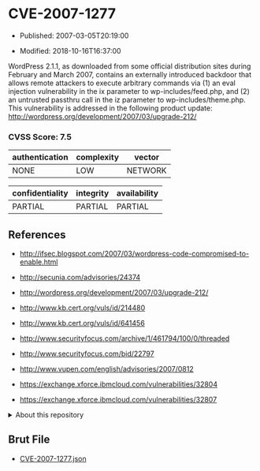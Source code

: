 # CVE-2007-1277

- Published: 2007-03-05T20:19:00

- Modified: 2018-10-16T16:37:00

WordPress 2.1.1, as downloaded from some official distribution sites during February and March 2007, contains an externally introduced backdoor that allows remote attackers to execute arbitrary commands via (1) an eval injection vulnerability in the ix parameter to wp-includes/feed.php, and (2) an untrusted passthru call in the iz parameter to wp-includes/theme.php. This vulnerability is addressed in the following product update:
http://wordpress.org/development/2007/03/upgrade-212/

### CVSS Score: **7.5**

| authentication | complexity | vector |
| --- | --- | --- |
| NONE | LOW | NETWORK |

| confidentiality | integrity | availability |
| --- | --- | --- |
| PARTIAL | PARTIAL | PARTIAL |

## References

* http://ifsec.blogspot.com/2007/03/wordpress-code-compromised-to-enable.html

* http://secunia.com/advisories/24374

* http://wordpress.org/development/2007/03/upgrade-212/

* http://www.kb.cert.org/vuls/id/214480

* http://www.kb.cert.org/vuls/id/641456

* http://www.securityfocus.com/archive/1/461794/100/0/threaded

* http://www.securityfocus.com/bid/22797

* http://www.vupen.com/english/advisories/2007/0812

* https://exchange.xforce.ibmcloud.com/vulnerabilities/32804

* https://exchange.xforce.ibmcloud.com/vulnerabilities/32807

<details>
<summary>About this repository</summary> 

  This repository is part of the project [Live Hack CVE](https://github.com/Live-Hack-CVE). Main website can be found [www.live-hack.org](https://www.live-hack.org) 
  
  Made by [Sn0wAlice](https://github.com/Sn0wAlice) for the people that care about security and need to have a feed of the latest CVEs. Hope you enjoy it, don't forget to star the repo and follow me on [Twitter](https://twitter.com/Sn0wAlice) and [Github](https://github.com/Sn0wAlice). And that is my [personnal website](https://www.alice-snow.me/)

  - [Home Page](https://github.com/Live-Hack-CVE)
  - [Framework](https://github.com/Live-Hack-CVE/cve-framework)
  - [CVE database](https://github.com/Live-Hack-CVE/full_database)
  - [Changelog](https://github.com/Live-Hack-CVE/Changelog)
</details>

## Brut File

* [CVE-2007-1277.json](https://raw.githubusercontent.com/Live-Hack-CVE/full_database/main/cves/2007/CVE-2007-1277.json)


